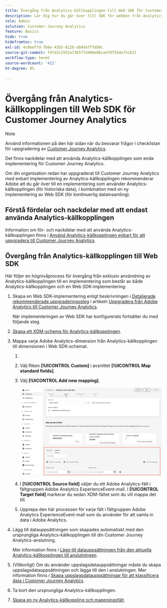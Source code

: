 ```yaml
---
title: Övergång från Analytics-källkopplingen till Web SDK för Customer Journey Analytics
description: Lär dig hur du går över till SDK för webben från Analytics-kontakten när du uppgraderar till Customer Journey Analytics
role: Admin
solution: Customer Journey Analytics
feature: Basics
hide: true
hidefromtoc: true
exl-id: 4c0eef7d-7b0e-43b5-8126-d84d4fffd80c
source-git-commit: f4fd3c1932a736577d480e86cad70f55de75cb21
workflow-type: tm+mt
source-wordcount: '412'
ht-degree: 0%

---
```


# Övergång från Analytics-källkopplingen till Web SDK för Customer Journey Analytics

>[!NOTE]
> 
>Använd informationen på den här sidan när du besvarar frågor i checklistan för uppgradering av [Customer Journey Analytics](https://gigazelle.github.io/cja-ttv/).

Det finns nackdelar med att använda Analytics-källkopplingen som enda implementering för Customer Journey Analytics.

Om din organisation redan har uppgraderat till Customer Journey Analytics med enbart implementering av Analytics-källkopplingen rekommenderar Adobe att du går över till en implementering som använder Analytics-källkopplingen (för historiska data), i kombination med en ny implementering av Web SDK (för kontinuerlig datainsamling).

## Förstå fördelar och nackdelar med att endast använda Analytics-källkopplingen

Information om för- och nackdelar med att använda Analytics-källkopplingen finns i [Använd Analytics-källkopplingen enbart för att uppgradera till Customer Journey Analytics](/help/getting-started/cja-upgrade/cja-upgrade-source-connector-exclusively.md).

## Övergång från Analytics-källkopplingen till Web SDK

Här följer en högnivåprocess för övergång från exklusiv användning av Analytics-källkopplingen till en implementering som består av både Analytics-källkopplingen och en Web SDK-implementering:

1. Skapa en Web SDK-implementering enligt beskrivningen i [Detaljerade rekommenderade uppgraderingssteg](/help/getting-started/cja-upgrade/cja-upgrade-recommendations.md#detailed-recommended-upgrade-steps) i artikeln [Uppgradera från Adobe Analytics till Customer Journey Analytics](/help/getting-started/cja-upgrade/cja-upgrade-recommendations.md).

   När implementeringen av Web SDK har konfigurerats fortsätter du med följande steg.

1. [Skapa ett XDM-schema för Analytics-källkopplingen](/help/getting-started/cja-upgrade/cja-upgrade-source-connector-schema.md).

1. Mappa varje Adobe Analytics-dimension från Analytics-källkopplingen till dimensionen i Web SDK-schemat.

   1. 
      <!-- how do you get here -->

   1. Välj fliken **[!UICONTROL Custom]** i avsnittet **[!UICONTROL Map standard fields]**.

   1. Välj **[!UICONTROL Add new mapping]**.

      ![mappa schemafält](assets/schema-mapping.png)

   1. I **[!UICONTROL Source field]** väljer du ett Adobe Analytics-fält i fältgruppen Adobe Analytics ExperienceEvent-mall. I **[!UICONTROL Target field]** markerar du sedan XDM-fältet som du vill mappa det till.

   1. Upprepa den här processen för varje fält i fältgruppen Adobe Analytics ExperienceEvent-mall som du använder för att samla in data i Adobe Analytics.

1. Lägg till datauppsättningen som skapades automatiskt med den ursprungliga Analytics-källkopplingen till din Customer Journey Analytics-anslutning.

   Mer information finns i [Lägg till datauppsättningen från den aktuella Analytics-källkopplingen till anslutningen](/help/getting-started/cja-upgrade/cja-upgrade-source-connector-dataset.md).

1. (Villkorligt) Om du använder uppslagsdatauppsättningar måste du skapa uppslagsdatauppsättningen och lägga till den i anslutningen. Mer information finns i [Skapa uppslagsdatauppsättningar för att klassificera data i Customer Journey Analytics](/help/getting-started/cja-upgrade/cja-upgrade-dataset-lookup.md).

1. Ta bort den ursprungliga Analytics-källkopplingen. <!-- need to add steps somewhere about how to do this -->

1. [Skapa en ny Analytics-källkoppling och mappningsfält](/help/getting-started/cja-upgrade/cja-upgrade-source-connector.md).
